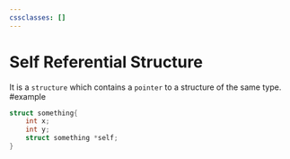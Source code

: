 ```yaml
---
cssclasses: []
---
```


# Self Referential Structure
It is a `structure` which contains a `pointer` to a structure of the same type.
#example 

```cpp
struct something{
	int x;
	int y;
	struct something *self;
}
```